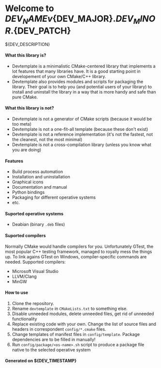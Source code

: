 # Welcome to ${DEV_NAME} v${DEV_MAJOR}.${DEV_MINOR}.${DEV_PATCH}

${DEV_DESCRIPTION}

#### What this library is?
 - Devtemplate is a minimalistic CMake-centered library that implements a lot features that many libraries have. It is a good starting point in developement of your own CMake/C++ library.
 - Devtemplate also provides modules and scripts for packaging the library. Their goal is to help you (and potential users of your library) to install and uninstall the library in a way that is more handy and safe than pure CMake.

#### What this library is not?
 - Devtemplate is not a generator of CMake scripts (because it would be too meta)
 - Devtemplate is not a one-fit-all template (because these don't exist)
 - Devtemplate is not a reference implementation (it's not the fastest, not the cleanest, not the most minimal)
 - Devtemplate is not a cross-compilation library (unless you know what you are doing)

#### Features
 - Build process automation
 - Installation and uninstallation
 - Graphical icons
 - Documentation and manual
 - Python bindings
 - Packaging for different operative systems
 - etc.

#### Suported operative systems
 - Deabian (binary `.deb` files)

#### Suported compilers
Normally CMake would handle compilers for you. Unfortunately GTest, the most popular C++ testing framework, managed to royally mess the things up. To link agains GTest on Windows, compiler-specific commands are needed. Supported compilers:

 - Microsoft Visual Studio
 - LLVM/Clang
 - MinGW

#### How to use
 1. Clone the repository.
 2. Rename `devtemplate` in `CMakeLists.txt` to something else.
 3. Disable unneeded modules, delete unneeded files, get rid of unneeded functionality
 4. Replace existing code with your own. Change the list of source files and headers in correspondent `config/*.cmake` files.
 5. Change templates of manifest files in `config/template`. Package dependencies are to be filled in manually!
 6. Run `config/package/<os-name>.sh` script to produce a package file native to the selected operative system

#### Generated on ${DEV_TIMESTAMP}
